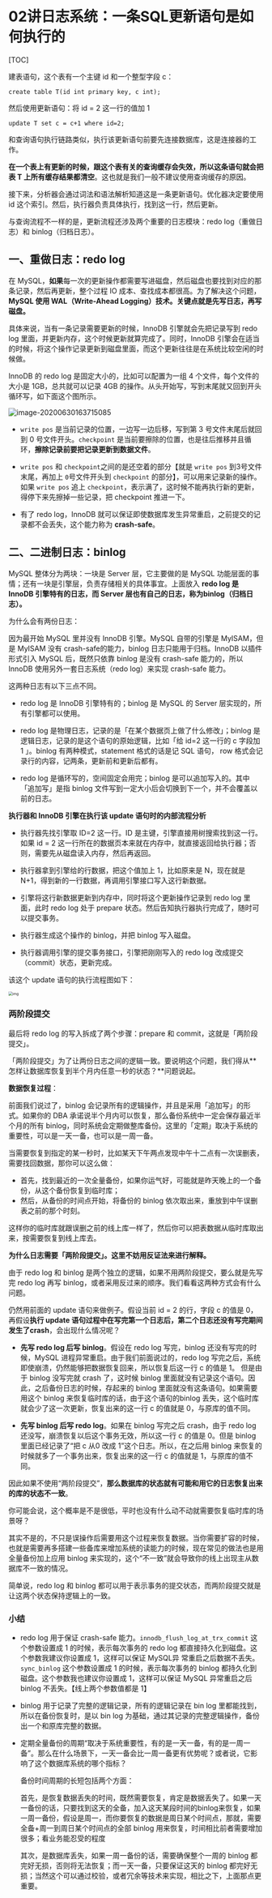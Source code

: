 # 02讲日志系统：一条SQL更新语句是如何执行的

[TOC]

建表语句，这个表有一个主键 id 和一个整型字段 c：

```mysql
create table T(id int primary key, c int);
```

然后使用更新语句：将 id = 2 这一行的值加 1

```mysql
update T set c = c+1 where id=2;
```

和查询语句执行链路类似，执行该更新语句前要先连接数据库，这是连接器的工作。

**在一个表上有更新的时候，跟这个表有关的查询缓存会失效，所以这条语句就会把表 T 上所有缓存结果都清空**。这也就是我们一般不建议使用查询缓存的原因。

接下来，分析器会通过词法和语法解析知道这是一条更新语句。优化器决定要使用 id 这个索引。然后，执行器负责具体执行，找到这一行，然后更新。

与查询流程不一样的是，更新流程还涉及两个重要的日志模块：redo log（重做日志）和 binlog（归档日志）。

## 一、重做日志：redo log

在 MySQL，**如果**每一次的更新操作都需要写进磁盘，然后磁盘也要找到对应的那条记录，然后再更新，整个过程 IO 成本、查找成本都很高。为了解决这个问题，**MySQL 使用 WAL（Write-Ahead Logging）技术。关键点就是先写日志，再写磁盘。**

具体来说，当有一条记录需要更新的时候，InnoDB 引擎就会先把记录写到 redo log 里面，并更新内存，这个时候更新就算完成了。同时，InnoDB 引擎会在适当的时候，将这个操作记录更新到磁盘里面，而这个更新往往是在系统比较空闲的时候做。

InnoDB 的 redo log 是固定大小的，比如可以配置为一组 4 个文件，每个文件的大小是 1GB，总共就可以记录 4GB 的操作。从头开始写，写到末尾就又回到开头循环写，如下面这个图所示。

![image-20200630163715085](02讲日志系统：一条SQL更新语句是如何执行的.resource/image-20200630163715085-1608210552509-1608210582923.png)

- `write pos` 是当前记录的位置，一边写一边后移，写到第 3 号文件末尾后就回到 0 号文件开头。`checkpoint` 是当前要擦除的位置，也是往后推移并且循环，**擦除记录前要把记录更新到数据文件**。

- `write pos` 和 `checkpoint`之间的是还空着的部分【就是 `write pos` 到3号文件末尾，再加上 `0`号文件开头到 `checkpoint` 的部分】，可以用来记录新的操作。如果 `write pos` 追上 `checkpoint`，表示满了，这时候不能再执行新的更新，得停下来先擦掉一些记录，把 checkpoint 推进一下。

- 有了 redo log，InnoDB 就可以保证即使数据库发生异常重启，之前提交的记录都不会丢失，这个能力称为 **crash-safe**。

## 二、二进制日志：binlog

MySQL 整体分为两块：一块是  Server 层，它主要做的是 MySQL 功能层面的事情；还有一块是引擎层，负责存储相关的具体事宜。上面放入 **redo log 是 InnoDB 引擎特有的日志，而 Server 层也有自己的日志，称为binlog（归档日志）。**

为什么会有两份日志：

因为最开始 MySQL 里并没有 InnoDB 引擎。MySQL 自带的引擎是 MyISAM，但是 MyISAM 没有 crash-safe的能力，binlog 日志只能用于归档。InnoDB 以插件形式引入 MySQL 后，既然只依靠 binlog 是没有 crash-safe 能力的，所以 InnoDB 使用另外一套日志系统（redo log）来实现 crash-safe 能力。

这两种日志有以下三点不同。

- redo log 是 InnoDB 引擎特有的；binlog 是 MySQL 的 Server 层实现的，所有引擎都可以使用。

- redo log 是物理日志，记录的是「在某个数据页上做了什么修改」；binlog 是逻辑日志，记录的是这个语句的原始逻辑，比如「给 id=2 这一行的 c 字段加 1 」。binlog  有两种模式，statement 格式的话是记 SQL 语句， row 格式会记录行的内容，记两条，更新前和更新后都有。

- redo log 是循环写的，空间固定会用完；binlog 是可以追加写入的。其中「追加写」是指 binlog 文件写到一定大小后会切换到下一个，并不会覆盖以前的日志。

**执行器和 InnoDB 引擎在执行该 update 语句时的内部流程分析**

- 执行器先找引擎取 ID=2 这一行。ID 是主键，引擎直接用树搜索找到这一行。如果 id = 2 这一行所在的数据页本来就在内存中，就直接返回给执行器；否则，需要先从磁盘读入内存，然后再返回。

- 执行器拿到引擎给的行数据，把这个值加上 1，比如原来是 N，现在就是 N+1，得到新的一行数据，再调用引擎接口写入这行新数据。

- 引擎将这行新数据更新到内存中，同时将这个更新操作记录到 redo log 里面，此时 redo log 处于 prepare 状态。然后告知执行器执行完成了，随时可以提交事务。

- 执行器生成这个操作的 binlog，并把 binlog 写入磁盘。

- 执行器调用引擎的提交事务接口，引擎把刚刚写入的 redo log 改成提交（commit）状态，更新完成。

该这个 update 语句的执行流程图如下：

<img src="02讲日志系统：一条SQL更新语句是如何执行的.resource/2e5bff4910ec189fe1ee6e2ecc7b4bbe.png" alt="img" style="zoom: 50%;" />

### 两阶段提交

最后将 redo log 的写入拆成了两个步骤：prepare 和 commit，这就是「两阶段提交」。

「两阶段提交」为了让两份日志之间的逻辑一致。要说明这个问题，我们得从**怎样让数据库恢复到半个月内任意一秒的状态？**问题说起。

**数据恢复过程**：

前面我们说过了，binlog 会记录所有的逻辑操作，并且是采用「追加写」的形式。如果你的 DBA 承诺说半个月内可以恢复，那么备份系统中一定会保存最近半个月的所有 binlog，同时系统会定期做整库备份。这里的「定期」取决于系统的重要性，可以是一天一备，也可以是一周一备。

当需要恢复到指定的某一秒时，比如某天下午两点发现中午十二点有一次误删表，需要找回数据，那你可以这么做：

- 首先，找到最近的一次全量备份，如果你运气好，可能就是昨天晚上的一个备份，从这个备份恢复到临时库；
- 然后，从备份的时间点开始，将备份的 binlog 依次取出来，重放到中午误删表之前的那个时刻。

这样你的临时库就跟误删之前的线上库一样了，然后你可以把表数据从临时库取出来，按需要恢复到线上库去。

**为什么日志需要「两阶段提交」。这里不妨用反证法来进行解释。**

由于 redo log 和 binlog 是两个独立的逻辑，如果不用两阶段提交，要么就是先写完 redo log 再写 binlog，或者采用反过来的顺序。我们看看这两种方式会有什么问题。

仍然用前面的 update 语句来做例子。假设当前 id = 2 的行，字段 c 的值是 0，再假设**执行 update 语句过程中在写完第一个日志后，第二个日志还没有写完期间发生了crash**，会出现什么情况呢？

- **先写 redo log 后写 binlog**。假设在 redo log 写完，binlog 还没有写完的时候，MySQL 进程异常重启。由于我们前面说过的，redo log 写完之后，系统即使崩溃，仍然能够把数据恢复回来，所以恢复后这一行 c 的值是 1。
    但是由于 binlog 没写完就 crash 了，这时候 binlog 里面就没有记录这个语句。因此，之后备份日志的时候，存起来的 binlog 里面就没有这条语句。如果需要用这个 binlog 来恢复临时库的话，由于这个语句的binlog 丢失，这个临时库就会少了这一次更新，恢复出来的这一行 c 的值就是 0，与原库的值不同。

- **先写 binlog 后写 redo log**。如果在 binlog 写完之后 crash，由于 redo log 还没写，崩溃恢复以后这个事务无效，所以这一行 c 的值是 0。但是 binlog 里面已经记录了“把 c 从0 改成 1”这个日志。所以，在之后用 binlog 来恢复的时候就多了一个事务出来，恢复出来的这一行 c 的值就是 1，与原库的值不同。

因此如果不使用“两阶段提交”，**那么数据库的状态就有可能和用它的日志恢复出来的库的状态不一致**。

你可能会说，这个概率是不是很低，平时也没有什么动不动就需要恢复临时库的场景呀？

其实不是的，不只是误操作后需要用这个过程来恢复数据。当你需要扩容的时候，也就是需要再多搭建一些备库来增加系统的读能力的时候，现在常见的做法也是用全量备份加上应用 binlog 来实现的，这个“不一致”就会导致你的线上出现主从数据库不一致的情况。

简单说，redo log 和 binlog 都可以用于表示事务的提交状态，而两阶段提交就是让这两个状态保持逻辑上的一致。

### 小结

- redo log 用于保证 crash-safe 能力。`innodb_flush_log_at_trx_commit` 这个参数设置成 1 的时候，表示每次事务的 redo log 都直接持久化到磁盘。这个参数我建议你设置成 1，这样可以保证 MySQL异 常重启之后数据不丢失。`sync_binlog` 这个参数设置成 1 的时候，表示每次事务的 binlog 都持久化到磁盘。这个参数我也建议你设置成 1，这样可以保证 MySQL 异常重启之后 binlog 不丢失。【线上两个参数值都是 1】
- binlog 用于记录了完整的逻辑记录，所有的逻辑记录在 bin log 里都能找到，所以在备份恢复时，是以 bin log 为基础，通过其记录的完整逻辑操作，备份出一个和原库完整的数据。

- 定期全量备份的周期“取决于系统重要性，有的是一天一备，有的是一周一备”。那么在什么场景下，一天一备会比一周一备更有优势呢？或者说，它影响了这个数据库系统的哪个指标？

    备份时间周期的长短包括两个方面：

    首先，是恢复数据丢失的时间，既然需要恢复，肯定是数据丢失了。如果一天一备份的话，只要找到这天的全备，加入这天某段时间的binlog来恢复，如果一周一备份，假设是周一，而你要恢复的数据是周日某个时间点，那就，需要全备+周一到周日某个时间点的全部 binlog 用来恢复，时间相比前者需要增加很多；看业务能忍受的程度

    其次，是数据库丢失，如果一周一备份的话，需要确保整个一周的 binlog 都完好无损，否则将无法恢复；而一天一备，只要保证这天的 binlog 都完好无损；当然这个可以通过校验，或者冗余等技术来实现，相比之下，上面那点更重要。

